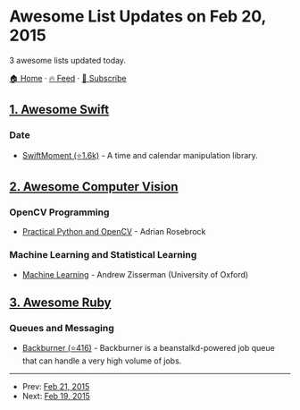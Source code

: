 # Awesome List Updates on Feb 20, 2015

3 awesome lists updated today.

[🏠 Home](/README.md) · [🔥 Feed](https://test.trackawesomelist.com/feed.xml) · [📮 Subscribe](https://trackawesomelist.us17.list-manage.com/subscribe?u=d2f0117aa829c83a63ec63c2f&id=36a103854c)



## [1. Awesome Swift](/content/matteocrippa/awesome-swift/README.md)

### Date

*   [SwiftMoment (⭐1.6k)](https://github.com/akosma/SwiftMoment) - A time and calendar manipulation library.

## [2. Awesome Computer Vision](/content/jbhuang0604/awesome-computer-vision/README.md)

### OpenCV Programming

*   [Practical Python and OpenCV](https://www.pyimagesearch.com/practical-python-opencv/) - Adrian Rosebrock

### Machine Learning and Statistical Learning

*   [Machine Learning](http://www.robots.ox.ac.uk/\~az/lectures/ml/index.html) - Andrew Zisserman (University of Oxford)

## [3. Awesome Ruby](/content/markets/awesome-ruby/README.md)

### Queues and Messaging

*   [Backburner (⭐416)](https://github.com/nesquena/backburner) - Backburner is a beanstalkd-powered job queue that can handle a very high volume of jobs.

---

- Prev: [Feb 21, 2015](/content/2015/02/21/README.md)
- Next: [Feb 19, 2015](/content/2015/02/19/README.md)